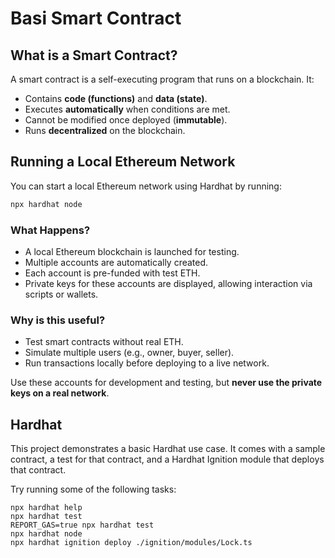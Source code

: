 # Basi Smart Contract

## What is a Smart Contract?

A smart contract is a self-executing program that runs on a blockchain. It:

- Contains **code (functions)** and **data (state)**.
- Executes **automatically** when conditions are met.
- Cannot be modified once deployed (**immutable**).
- Runs **decentralized** on the blockchain.

## Running a Local Ethereum Network

You can start a local Ethereum network using Hardhat by running:

```sh
npx hardhat node
```

### What Happens?

- A local Ethereum blockchain is launched for testing.
- Multiple accounts are automatically created.
- Each account is pre-funded with test ETH.
- Private keys for these accounts are displayed, allowing interaction via scripts or wallets.

### Why is this useful?

- Test smart contracts without real ETH.
- Simulate multiple users (e.g., owner, buyer, seller).
- Run transactions locally before deploying to a live network.

Use these accounts for development and testing, but **never use the private keys on a real network**.

## Hardhat

This project demonstrates a basic Hardhat use case. It comes with a sample contract, a test for that contract, and a Hardhat Ignition module that deploys that contract.

Try running some of the following tasks:

```shell
npx hardhat help
npx hardhat test
REPORT_GAS=true npx hardhat test
npx hardhat node
npx hardhat ignition deploy ./ignition/modules/Lock.ts
```
